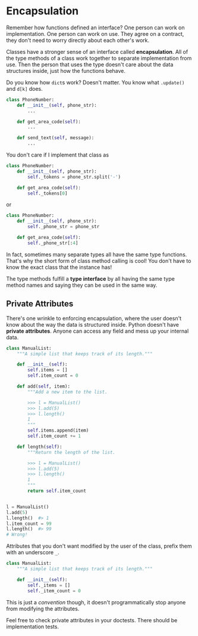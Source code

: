 # Encapsulation

Remember how functions defined an interface?
One person can work on implementation. One person can work on use.
They agree on a contract, they don't need to worry directly about each other's work.

Classes have a stronger sense of an interface called **encapsulation**.
All of the type methods of a class work together to separate implementation from use.
Then the person that uses the type doesn't care about the data structures inside, just how the functions behave.

Do you know how `dict`s work?
Doesn't matter.
You know what `.update()` and `d[k]` does.

```py
class PhoneNumber:
    def __init__(self, phone_str):
        ...

    def get_area_code(self):
        ...

    def send_text(self, message):
        ...
```

You don't care if I implement that class as

```py
class PhoneNumber:
    def __init__(self, phone_str):
        self._tokens = phone_str.split('-')

    def get_area_code(self):
        self._tokens[0]
```

or

```py
class PhoneNumber:
    def __init__(self, phone_str):
        self._phone_str = phone_str

    def get_area_code(self):
        self._phone_str[:4]
```

In fact, sometimes many separate types all have the same type functions.
That's why the short form of class method calling is cool!
You don't have to know the exact class that the instance has!

The type methods fulfill a **type interface** by all having the same type method names and saying they can be used in the same way.

## Private Attributes

There's one wrinkle to enforcing encapsulation, where the user doesn't know about the way the data is structured inside.
Python doesn't have **private attributes**.
Anyone can access any field and mess up your internal data.

```py
class ManualList:
    """A simple list that keeps track of its length."""

    def __init__(self):
        self.items = []
        self.item_count = 0

    def add(self, item):
        """Add a new item to the list.

        >>> l = ManualList()
        >>> l.add(5)
        >>> l.length()
        1
        """
        self.items.append(item)
        self.item_count += 1

    def length(self):
        """Return the length of the list.

        >>> l = ManualList()
        >>> l.add(5)
        >>> l.length()
        1
        """
        return self.item_count


l = ManualList()
l.add(5)
l.length()  #> 1
l.item_count = 99
l.length()  #> 99
# Wrong!
```

Attributes that you don't want modified by the user of the class, prefix them with an underscore `_`.

```py
class ManualList:
    """A simple list that keeps track of its length."""

    def __init__(self):
        self._items = []
        self._item_count = 0
```

This is just a _convention_ though, it doesn't programmatically stop anyone from modifying the attributes.

Feel free to check private attributes in your doctests.
There should be implementation tests.
